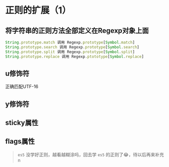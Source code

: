 # 正则的扩展（1）

## 将字符串的正则方法全部定义在Regexp对象上面

```javascript
String.prototype.match 调用 Regexp.prototype[Symbol.match]
String.prototype.search 调用 Regexp.prototype[Symbol.search]
String.prototype.split 调用 Regexp.prototype[Symbol.split]
String.prototype.replace 调用 Regexp.ptototype[Symbol.replace]
```


## u修饰符
正确匹配UTF-16

## y修饰符

## sticky属性

## flags属性

> `es5` 没学好正则，越看越糊涂吗，回去学 `es5` 的正则了😂，待以后再来补充n